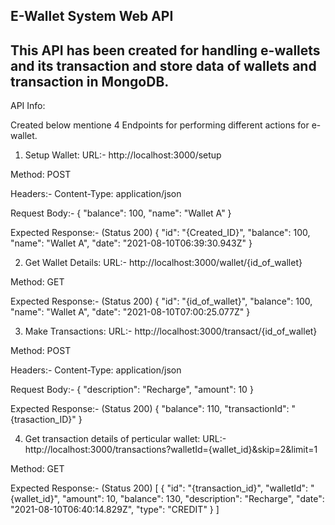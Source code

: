 ## E-Wallet System Web API

## This API has been created for handling e-wallets and its transaction and store data of wallets and transaction in MongoDB.


API Info:

Created below mentione 4 Endpoints for performing different actions for e-wallet.

1. Setup Wallet:
URL:- http://localhost:3000/setup

Method: POST

Headers:-
Content-Type: application/json

Request Body:-
{
    "balance": 100,
    "name": "Wallet A"
}

Expected Response:- (Status 200)
{
    "id": "{Created_ID}",
    "balance": 100,
    "name": "Wallet A",
    "date": "2021-08-10T06:39:30.943Z"
}



2. Get Wallet Details:
URL:- http://localhost:3000/wallet/{id_of_wallet}

Method: GET

Expected Response:- (Status 200)
{
    "id": "{id_of_wallet}",
    "balance": 100,
    "name": "Wallet A",
    "date": "2021-08-10T07:00:25.077Z"
}



3. Make Transactions:
URL:- http://localhost:3000/transact/{id_of_wallet}

Method: POST

Headers:-
Content-Type: application/json

Request Body:-
{
    "description": "Recharge",
    "amount": 10
}

Expected Response:- (Status 200)
{
    "balance": 110,
    "transactionId": "{trasaction_ID}"
}



4. Get transaction details of perticular wallet:
URL:- http://localhost:3000/transactions?walletId={wallet_id}&skip=2&limit=1

Method: GET

Expected Response:- (Status 200)
[
    {
        "id": "{transaction_id}",
        "walletId": "{wallet_id}",
        "amount": 10,
        "balance": 130,
        "description": "Recharge",
        "date": "2021-08-10T06:40:14.829Z",
        "type": "CREDIT"
    }
]